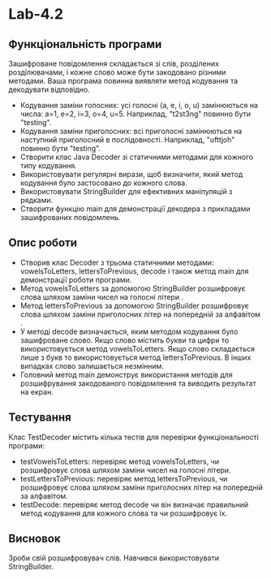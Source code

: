 # Lab-4.2
## Функціональність програми
Зашифроване повідомлення складається зі слів, розділених розділювачами, і кожне слово може бути закодовано різними методами. Ваша програма повинна виявляти метод кодування та декодувати відповідно.
- Кодування заміни голосних: усі голосні (a, e, i, o, u) замінюються на числа: a=1, e=2, i=3, o=4, u=5. Наприклад, "t2st3ng" повинно бути "testing".
- Кодування заміни приголосних: всі приголосні замінюються на наступний приголосний в послідовності. Наприклад, "ufttjoh" повинно бути "testing".
- Створити клас Java Decoder зі статичними методами для кожного типу кодування.
- Використовувати регулярні вирази, щоб визначити, який метод кодування було застосовано до кожного слова.
- Використовувати StringBuilder для ефективних маніпуляцій з рядками.
- Створити функцію main для демонстрації декодера з прикладами зашифрованих повідомлень.
## Опис роботи
- Створив клас Decoder з трьома статичними методами: vowelsToLetters, lettersToPrevious, decode і також метод main для демонстрації роботи програми.
- Метод vowelsToLetters за допомогою StringBuilder розшифровує слова шляхом заміни чисел на голосні літери .
- Метод lettersToPrevious за допомогою StringBuilder розшифровує слова шляхом заміни приголосних літер на попередній за алфавітом .
- У методі decode визначається, яким методом кодування було зашифроване слово. Якщо слово містить букви та цифри то використовується метод vowelsToLetters.
  Якщо слово складається лише з букв то використовується метод lettersToPrevious. В інших випадках слово залишається незмінним.
- Головний метод main демонструє використання методів для розшифрування закодованого повідомлення та виводить результат на екран.
## Тестування
Клас TestDecoder містить кілька тестів для перевірки функціональності програми:
- testVowelsToLetters: перевіряє метод vowelsToLetters, чи розшифровує слова шляхом заміни чисел на голосні літери.
- testLettersToPrevious: перевіряє метод lettersToPrevious, чи розшифровує слова шляхом заміни приголосних літер на попередній за алфавітом.
- testDecode: перевіряє метод decode чи він визначає правильний метод кодування для кожного слова та чи розшифровує їх.
## Висновок
Зроби свій розшифровувач слів. Навчився використовувати StringBuilder.
